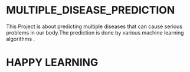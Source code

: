 # MULTIPLE_DISEASE_PREDICTION

This Project is about predicting multiple diseases that can cause serious problems in our body.The prediction is done by various machine learning algorithms .
 
  
# HAPPY LEARNING        
   
 

